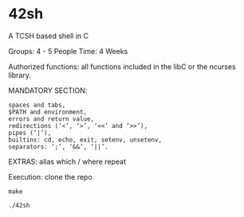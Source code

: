 # 42sh

A TCSH based shell in C

Groups: 4 - 5 People
Time:   4 Weeks

Authorized functions: all functions included in the libC or the ncurses library.

MANDATORY SECTION:
    
	spaces and tabs,
    $PATH and environment,
    errors and return value,
    redirections (‘<’, ‘>’, ‘<<’ and ‘>>’),
    pipes (‘|’),
    builtins: cd, echo, exit, setenv, unsetenv,
    separators: ‘;’, ‘&&’, ‘||’.

EXTRAS:
    alias
    which / where
    repeat


Execution:
    clone the repo
    
    make

    ./42sh
